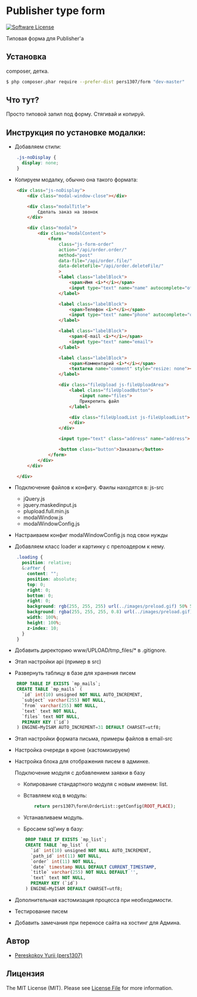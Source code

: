 # Publisher type form

[![Software License](https://img.shields.io/badge/license-MIT-brightgreen.svg?style=flat-square)](LICENSE.md)

Типовая форма для Publisher'а

## Установка

composer, детка.

``` bash
$ php composer.phar require --prefer-dist pers1307/form "dev-master"
```

## Что тут?

Просто типовой запил под форму.
Стягивай и копируй.

## Инструкция по установке модалки:

* Добавляем стили:
``` css
    .js-noDisplay {
      display: none;
    }
```

* Копируем модалку, обычно она такого формата:

``` html
    <div class="js-noDisplay">
        <div class="modal-window-close"></div>

        <div class="modalTitle">
            Сделать заказ на звонок
        </div>

        <div class="modal">
            <div class="modalContent">
                <form
                    class="js-form-order"
                    action="/api/order.order/"
                    method="post"
                    data-file="/api/order.file/"
                    data-deleteFile="/api/order.deleteFile/"
                    >
                    <label class="labelBlock">
                        <span>Имя <i>*</i></span>
                        <input type="text" name="name" autocomplete="off">
                    </label>

                    <label class="labelBlock">
                        <span>Телефон <i>*</i></span>
                        <input type="text" name="phone" autocomplete="off">
                    </label>

                    <label class="labelBlock">
                        <span>E-mail <i>*</i></span>
                        <input type="text" name="email">
                    </label>

                    <label class="labelBlock">
                        <span>Комментарий <i>*</i></span>
                        <textarea name="comment" style="resize: none"></textarea>
                    </label>

                    <div class="fileUpload js-fileUploadArea">
                        <label class="fileUploadButton">
                            <input name="files">
                            Прикрепить файл
                        </label>

                        <div class="fileUploadList js-fileUploadList">
                        </div>
                    </div>

                    <input type="text" class="address" name="address">

                    <button class="button">Заказать</button>
                </form>
            </div>
        </div>

    </div>
```

* Подключение файлов к конфигу. Фаилы находятся в: js-src
     * jQuery.js
     * jquery.maskedinput.js
     * plupload.full.min.js
     * modalWindow.js
     * modalWindowConfig.js

* Настраиваем конфиг modalWindowConfig.js под свои нужды

* Добавляем класс loader и картинку с прелоадером к нему.
``` css
    .loading {
      position: relative;
      &:after {
        content: "";
        position: absolute;
        top: 0;
        right: 0;
        bottom: 0;
        right: 0;
        background: rgb(255, 255, 255) url(../images/preload.gif) 50% 50% no-repeat;
        background: rgba(255, 255, 255, 0.8) url(../images/preload.gif) 50% 50% no-repeat;
        width: 100%;
        height: 100%;
        z-index: 10;
      }
    }
```
* Добавить директорию www/UPLOAD/tmp_files/* в .gitignore.

* Этап настройки api (пример в src)

* Развернуть таблицу в базе для хранения писем

``` sql
    DROP TABLE IF EXISTS `mp_mails`;
    CREATE TABLE `mp_mails` (
      `id` int(10) unsigned NOT NULL AUTO_INCREMENT,
      `subject` varchar(255) NOT NULL,
      `from` varchar(255) NOT NULL,
      `text` text NOT NULL,
      `files` text NOT NULL,
      PRIMARY KEY (`id`)
    ) ENGINE=MyISAM AUTO_INCREMENT=31 DEFAULT CHARSET=utf8;
```

* Этап настройки формата письма, примеры файлов в email-src

* Настройка очереди в кроне (кастомизируем)

* Настройка блока для отображения писем в админке.

    Подключение модуля с добавлением заявки в базу
     * Копирование стандартного модуля с новым именем: list.
     * Вставляем код в модуль:

        ``` php
            return pers1307\form\OrderList::getConfig(ROOT_PLACE);
        ```

     * Устанавливаем модуль.
     * Бросаем sql'ину в базу:

     ``` sql
         DROP TABLE IF EXISTS `mp_list`;
         CREATE TABLE `mp_list` (
           `id` int(10) unsigned NOT NULL AUTO_INCREMENT,
           `path_id` int(11) NOT NULL,
           `order` int(11) NOT NULL,
           `date` timestamp NULL DEFAULT CURRENT_TIMESTAMP,
           `title` varchar(255) NOT NULL DEFAULT '',
           `text` text NOT NULL,
           PRIMARY KEY (`id`)
         ) ENGINE=MyISAM DEFAULT CHARSET=utf8;
     ```

* Дополнительная кастомизация процесса при необходимости.

* Тестирование писем

* Добавить замечания при переносе сайта на хостинг для Админа.

## Автор

- [Pereskokov Yurii (pers1307)](https://github.com/pers1307)

## Лицензия

The MIT License (MIT). Please see [License File](LICENSE.md) for more information.